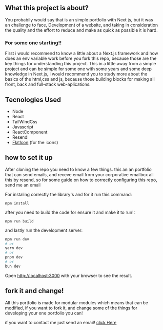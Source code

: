 ## What this project is about?

You probabily would say that is an simple portfolio with Next.js, but it was an challenge to face, Development of a website, and taking in consideration the quality and the effort to reduce and make as quick as possible it is hard.

### For some one starting!! 
First i would recommend to know a little about a Next.js framework and how does an env variable work before you fork this repo, because those are the key things for understanding this project.
This in a little away from a simple project and can be simple for some one with some years and some deep knowledge in Next.js, i would recommend you to study more about the basics of the html,css and js, because those building blocks for making all front, back and full-stack web-aplications.

## Tecnologies Used
- Node
- React
- TailWindCss
- Javascript
- ReactComponent
- Resend
- [FlatIcon](https://www.flaticon.com/br/buscar?word=Linkedin) (for the icons)

## how to set it up
After cloning the repo you need to know a few things. this an an portfolio that can send emails, and receve email from your corporative emailbox all this by resend, so for some guide on how to correctly configuring this repo, send me an email 

For instaling correctly the library's and for it run this command:

``` npm install ```

after you need to build the code for ensure it and make it to run!:

``` npm run build ```

and lastly run the development server:

```bash
npm run dev
# or
yarn dev
# or
pnpm dev
# or
bun dev
```

Open [http://localhost:3000](http://localhost:3000) with your browser to see the result.

## fork it and change!

All this portfolio is made for modular modules which means that can be modified, if you want to fork it, and change some of the things for developing your one portfolio you can!

if you want to contact me just send an email!
[click Here](gustavogoncalves3ch@gmail.com)
